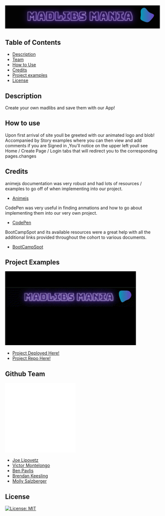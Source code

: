  ![](./assets/madlibs-banner.png)

## Table of Contents

- [Description](#description)
- [Team](#team)
- [How to Use](#how-to-use)
- [Credits](#credits)
- [Project examples](#project-examples)
- [License](#license)


## Description
Create your own madlibs and save them with our App!

## How to use
Upon first arrival of site youll be greeted with our animated logo and blob! Accompanied by Story examples where you can then view and add comments if you are Signed in ,You'll notice on the upper left youll see Home / Create Page / Login tabs that will redirect you to the corresponding pages.changes


## Credits

animejs documentation was very robust and had lots of resources / examples to go off of when implementing into our project.
- [Animejs](https://animejs.com/documentation/)


CodePen was very useful in finding anmations and how to go about implementing them into our very own project.
- [CodePen](https://codepen.io/)


BootCampSpot and its available resources were a great help with all the additional links provided throughout the cohort to various documents.
- [BootCampSpot](https://idp.bootcampspot.com/ui/?requestId=d0755c83-372b-45e3-ba4d-460f1c03c171)


## Project Examples
 ![](./assets/Untitled%20video%20-%20Made%20with%20Clipchamp.gif)
 
- [Project Deployed Here!](https://madlibsgpt-47c520ae93df.herokuapp.com/)  
- [Project Repo Here!](https://github.com/KeeslingB/madlibs-gpt)


 ## Github Team

 ![](./assets/github-mark-white.png)
- [Joe Lipovetz](https://github.com/jlipovetz)
- [Victor Montelongo](https://github.com/VictorMontelongo)
- [Ben Pavlis](https://github.com/bpavlis)
- [Brendan Keesling](https://github.com/KeeslingB)
- [Molly Salzberger](https://github.com/mollydotwhat)


## License

  [![License: MIT](https://img.shields.io/badge/License-MIT-yellow.svg)](https://opensource.org/licenses/MIT)

